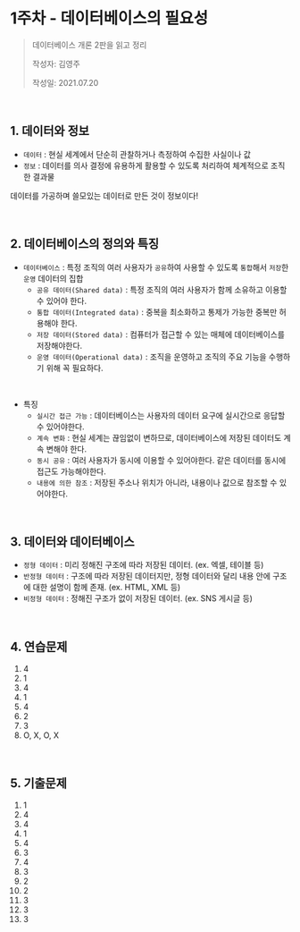 # 1주차 - 데이터베이스의 필요성

> 데이터베이스 개론 2판을 읽고 정리
>
> 작성자: 김영주
>
> 작성일: 2021.07.20

<br>

## 1. 데이터와 정보

- `데이터` : 현실 세계에서 단순히 관찰하거나 측정하여 수집한 사실이나 값
- `정보` : 데이터를 의사 결정에 유용하게 활용할 수 있도록 처리하여 체계적으로 조직한 결과물

데이터를 가공하며 쓸모있는 데이터로 만든 것이 정보이다!

<br>

## 2. 데이터베이스의 정의와 특징

- `데이터베이스` : 특정 조직의 여러 사용자가 `공유`하여 사용할 수 있도록 `통합`해서 `저장`한 `운영` 데이터의 집합
  - `공유 데이터(Shared data)` : 특정 조직의 여러 사용자가 함께 소유하고 이용할 수 있어야 한다.
  - `통합 데이터(Integrated data)` : 중복을 최소화하고 통제가 가능한 중복만 허용해야 한다.
  - `저장 데이터(Stored data)` : 컴퓨터가 접근할 수 있는 매체에 데이터베이스를 저장해야한다.
  - `운영 데이터(Operational data)` : 조직을 운영하고 조직의 주요 기능을 수행하기 위해 꼭 필요하다.

<br>

- 특징
  - `실시간 접근 가능` : 데이터베이스는 사용자의 데이터 요구에 실시간으로 응답할 수 있어야한다.
  - `계속 변화` : 현실 세계는 끊임없이 변하므로, 데이터베이스에 저장된 데이터도 계속 변해야 한다.
  - `동시 공유` : 여러 사용자가 동시에 이용할 수 있어야한다. 같은 데이터를 동시에 접근도 가능해야한다.
  - `내용에 의한 참조` : 저장된 주소나 위치가 아니라, 내용이나 값으로 참조할 수 있어야한다.

<br>

## 3. 데이터와 데이터베이스

- `정형 데이터` : 미리 정해진 구조에 따라 저장된 데이터. (ex. 엑셀, 테이블 등)
- `반정형 데이터` : 구조에 따라 저장된 데이터지만, 정형 데이터와 달리 내용 안에 구조에 대한 설명이 함께 존재. (ex. HTML, XML 등)
- `비정형 데이터` : 정해진 구조가 없이 저장된 데이터. (ex. SNS 게시글 등)

<br>

## 4. 연습문제

1. 4
2. 1
3. 4
4. 1
5. 4
6. 2
7. 3
8. O, X, O, X

<br>

## 5. 기출문제

1. 1
2. 4
3. 4
4. 1
5. 4
6. 3
7. 4
8. 3
9. 2
10. 2
11. 3
12. 3
13. 3